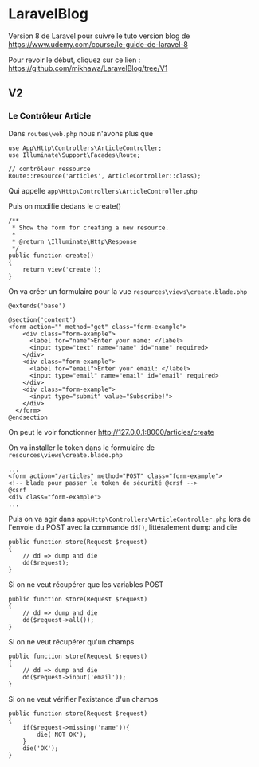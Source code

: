 # LaravelBlog

Version 8 de Laravel pour suivre le tuto version blog de https://www.udemy.com/course/le-guide-de-laravel-8

Pour revoir le début, cliquez sur ce lien : https://github.com/mikhawa/LaravelBlog/tree/V1

## V2

### Le Contrôleur Article

Dans `routes\web.php` nous n'avons plus que

    use App\Http\Controllers\ArticleController;
    use Illuminate\Support\Facades\Route;

    // contrôleur ressource
    Route::resource('articles', ArticleController::class);

Qui appelle `app\Http\Controllers\ArticleController.php`

Puis on modifie dedans le create()

    /**
     * Show the form for creating a new resource.
     *
     * @return \Illuminate\Http\Response
     */
    public function create()
    {
        return view('create');
    }

On va créer un formulaire pour la vue `resources\views\create.blade.php`

    @extends('base')

    @section('content')
    <form action="" method="get" class="form-example">
        <div class="form-example">
          <label for="name">Enter your name: </label>
          <input type="text" name="name" id="name" required>
        </div>
        <div class="form-example">
          <label for="email">Enter your email: </label>
          <input type="email" name="email" id="email" required>
        </div>
        <div class="form-example">
          <input type="submit" value="Subscribe!">
        </div>
      </form>
    @endsection

On peut le voir fonctionner http://127.0.0.1:8000/articles/create

On va installer le token dans le formulaire de `resources\views\create.blade.php`

    ...
    <form action="/articles" method="POST" class="form-example">
    <!-- blade pour passer le token de sécurité @crsf -->
    @csrf
    <div class="form-example">
    ...

Puis on va agir dans `app\Http\Controllers\ArticleController.php` lors de l'envoie du POST avec la commande `dd()`, littéralement dump and die

    public function store(Request $request)
    {
        // dd => dump and die
        dd($request);
    }

Si on ne veut récupérer que les variables POST

    public function store(Request $request)
    {
        // dd => dump and die
        dd($request->all());
    }

Si on ne veut récupérer qu'un champs

    public function store(Request $request)
    {
        // dd => dump and die
        dd($request->input('email'));
    }

Si on ne veut vérifier l'existance d'un champs

    public function store(Request $request)
    {
        if($request->missing('name')){
            die('NOT OK');
        }
        die('OK');
    }
